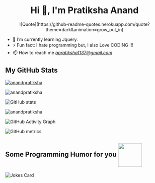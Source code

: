 <h1 align="center">Hi 👋, I'm Pratiksha Anand</h1>

<p align="center"> ![Quote](https://github-readme-quotes.herokuapp.com/quote?theme=dark&animation=grow_out_in) </p>

- 🌱 I’m currently learning Jquery.
- ⚡ Fun fact: I hate programming but, I also Love CODING !!! 
- 📫 How to reach me *apratiksha1137@gmail.com*

<h2> My GitHub Stats </h2>

<p align="left"> <a href="https://github.com/anandpratiksha"><img src="https://github-profile-trophy.vercel.app/?username=anandpratiksha&theme=onedark" alt="anandpratiksha" /></a> </p>

<p><img align="center" src="https://github-readme-stats.vercel.app/api/top-langs?username=anandpratiksha&show_icons=true&locale=en&layout=compact&&theme=highcontrast" alt="anandpratiksha" /></p>


![GitHub stats](https://github-readme-stats.vercel.app/api?username=anandpratiksha&show_icons=true&count_private=true&&theme=highcontrast)  

 <span><img align="center" src="https://github-readme-streak-stats.herokuapp.com/?user=anandpratiksha&theme=highcontrast" alt="anandpratiksha" /></span>

![GitHub Activity Graph](https://activity-graph.herokuapp.com/graph?username=anandpratiksha&bg_color=000000&color=4fff67&line=4fff67&point=ffffff&area=true&hide_border=true)  

![GitHub metrics](https://metrics.lecoq.io/anandpratiksha)  
<h2> Some Programming Humor for you <img align ='center' src='https://media2.giphy.com/media/UQDSBzfyiBKvgFcSTw/giphy.gif?cid=ecf05e47p3cd513axbek3f56ti3jzizq8hincw20jauyyfyw&rid=giphy.gif' width = '75px'></h2>

![Jokes Card](https://readme-jokes.vercel.app/api?theme=dark)



